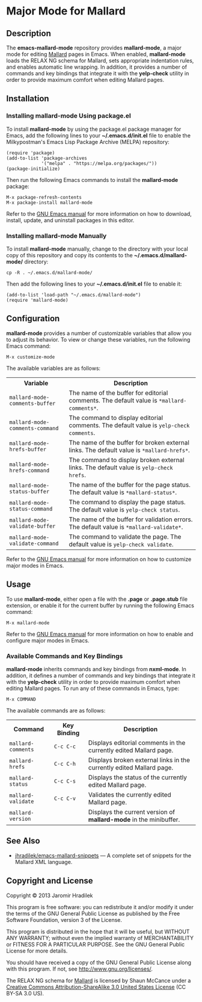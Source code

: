 # Major Mode for Mallard

## Description

The **emacs-mallard-mode** repository provides **mallard-mode**, a major mode for editing [Mallard](http://projectmallard.org/) pages in Emacs. When enabled, **mallard-mode** loads the RELAX NG schema for Mallard, sets appropriate indentation rules, and enables automatic line wrapping. In addition, it provides a number of commands and key bindings that integrate it with the **yelp-check** utility in order to provide maximum comfort when editing Mallard pages.

## Installation

### Installing mallard-mode Using package.el

To install **mallard-mode** by using the package.el package manager for Emacs, add the following lines to your **~/.emacs.d/init.el** file to enable the Milkypostman's Emacs Lisp Package Archive (MELPA) repository:

    (require 'package)
    (add-to-list 'package-archives
                 '("melpa" . "https://melpa.org/packages/"))
    (package-initialize)

Then run the following Emacs commands to install the **mallard-mode** package:

    M-x package-refresh-contents
    M-x package-install mallard-mode

Refer to the [GNU Emacs manual](http://www.gnu.org/software/emacs/manual/html_node/emacs/Packages.html) for more information on how to download, install, update, and uninstall packages in this editor.

### Installing mallard-mode Manually

To install **mallard-mode** manually, change to the directory with your local copy of this repository and copy its contents to the **~/.emacs.d/mallard-mode/** directory:

    cp -R . ~/.emacs.d/mallard-mode/

Then add the following lines to your **~/.emacs.d/init.el** file to enable it:

    (add-to-list 'load-path "~/.emacs.d/mallard-mode")
    (require 'mallard-mode)

## Configuration

**mallard-mode** provides a number of customizable variables that allow you to adjust its behavior. To view or change these variables, run the following Emacs command:

    M-x customize-mode

The available variables are as follows:

<table>
  <tr>
    <th>Variable</th>
    <th>Description</th>
  </tr>
  <tr>
    <td><code>mallard-mode-comments-buffer</code></td>
    <td>The name of the buffer for editorial comments. The default value is <code>*mallard-comments*</code>.</td>
  </tr>
  <tr>
    <td><code>mallard-mode-comments-command</code></td>
    <td>The command to display editorial comments. The default value is <code>yelp-check comments</code>.</td>
  </tr>
  <tr>
    <td><code>mallard-mode-hrefs-buffer</code></td>
    <td>The name of the buffer for broken external links. The default value is <code>*mallard-hrefs*</code>.</td>
  </tr>
  <tr>
    <td><code>mallard-mode-hrefs-command</code></td>
    <td>The command to display broken external links. The default value is <code>yelp-check hrefs</code>.</td>
  </tr>
  <tr>
    <td><code>mallard-mode-status-buffer</code></td>
    <td>The name of the buffer for the page status. The default value is <code>*mallard-status*</code>.</td>
  </tr>
  <tr>
    <td><code>mallard-mode-status-command</code></td>
    <td>The command to display the page status. The default value is <code>yelp-check status</code>.</td>
  </tr>
  <tr>
    <td><code>mallard-mode-validate-buffer</code></td>
    <td>The name of the buffer for validation errors. The default value is <code>*mallard-validate*</code>.</td>
  </tr>
  <tr>
    <td><code>mallard-mode-validate-command</code></td>
    <td>The command to validate the page. The default value is <code>yelp-check validate</code>.</td>
  </tr>
</table>

Refer to the [GNU Emacs manual](http://www.gnu.org/software/emacs/manual/html_node/emacs/Easy-Customization.html) for more information on how to customize major modes in Emacs.

## Usage

To use **mallard-mode**, either open a file with the **.page** or **.page.stub** file extension, or enable it for the current buffer by running the following Emacs command:

    M-x mallard-mode

Refer to the [GNU Emacs manual](http://www.gnu.org/software/emacs/manual/html_node/emacs/Major-Modes.html) for more information on how to enable and configure major modes in Emacs.

### Available Commands and Key Bindings

**mallard-mode** inherits commands and key bindings from **nxml-mode**. In addition, it defines a number of commands and key bindings that integrate it with the **yelp-check** utility in order to provide maximum comfort when editing Mallard pages. To run any of these commands in Emacs, type:

    M-x COMMAND

The available commands are as follows:

<table>
  <tr>
    <th>Command</th>
    <th>Key Binding</th>
    <th>Description</th>
  </tr>
  <tr>
    <td><code>mallard-comments</code></td>
    <td><code>C-c C-c</code></td>
    <td>Displays editorial comments in the currently edited Mallard page.</td>
  </tr>
  <tr>
    <td><code>mallard-hrefs</code></td>
    <td><code>C-c C-h</code></td>
    <td>Displays broken external links in the currently edited Mallard page.</td>
  </tr>
  <tr>
    <td><code>mallard-status</code></td>
    <td><code>C-c C-s</code></td>
    <td>Displays the status of the currently edited Mallard page.</td>
  </tr>
  <tr>
    <td><code>mallard-validate</code></td>
    <td><code>C-c C-v</code></td>
    <td>Validates the currently edited Mallard page.</td>
  </tr>
  <tr>
    <td><code>mallard-version</code></td>
    <td></td>
    <td>Displays the current version of <strong>mallard-mode</strong> in the minibuffer.</td>
  </tr>
</table>

## See Also

* [jhradilek/emacs-mallard-snippets](https://github.com/jhradilek/emacs-mallard-snippets) — A complete set of snippets for the Mallard XML language.

## Copyright and License

Copyright © 2013 Jaromir Hradilek

This program is free software: you can redistribute it and/or modify it under the terms of the GNU General Public License as published by the Free Software Foundation, version 3 of the License.

This program is distributed in the hope that it will be useful, but WITHOUT ANY WARRANTY; without even the implied warranty of MERCHANTABILITY or FITNESS FOR A PARTICULAR PURPOSE. See the GNU General Public License for more details.

You should have received a copy of the GNU General Public License along with this program. If not, see <http://www.gnu.org/licenses/>.

The RELAX NG schema for [Mallard](http://projectmallard.org/) is licensed by Shaun McCance under a [Creative Commons Attribution-ShareAlike 3.0 United States License](http://creativecommons.org/licenses/by-sa/3.0/us/) (CC BY-SA 3.0 US).
